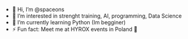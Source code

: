 - 👋 Hi, I’m @spaceons
- 👀 I’m interested in strenght training, AI, programming, Data Science
- 🌱 I’m currently learning Python (Im begginer)
- ⚡ Fun fact: Meet me at HYROX events in Poland 🤨

<!---
spaceons/spaceons is a ✨ special ✨ repository because its `README.md` (this file) appears on your GitHub profile.
You can click the Preview link to take a look at your changes.
--->
